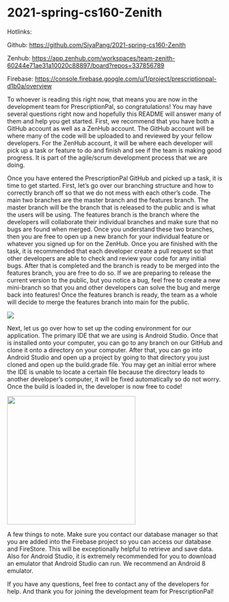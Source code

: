# 2021-spring-cs160-Zenith

Hotlinks: 

Github:
https://github.com/SiyaPang/2021-spring-cs160-Zenith 

Zenhub: https://app.zenhub.com/workspaces/team-zenith-60244e71ae31a10020c88897/board?repos=337856789

Firebase:
https://console.firebase.google.com/u/1/project/prescriptionpal-d1b0a/overview  

To whoever is reading this right now, that means you are now in the development team for PrescriptionPal, so congratulations!  You may have several questions right now and hopefully this README will answer many of them and help you get started. First, we recommend that you have both a GitHub account as well as a ZenHub account. The GitHub account will be where many of the code will be uploaded to and reviewed by your fellow developers. For the ZenHub account, it will be where each developer will pick up a task or feature to do and finish and see if the team is making good progress. It is part of the agile/scrum development process that we are doing.

Once you have entered the PrescriptionPal GitHub and picked up a task, it is time to get started. First, let’s go over our branching structure and how to correctly branch off so that we do not mess with each other’s code. The main two branches are the master branch and the features branch. The master branch will be the branch that is released to the public and is what the users will be using. The features branch is the branch where the developers will collaborate their individual branches and make sure that no bugs are found when merged. Once you understand these two branches, then you are free to open up a new branch for your individual feature or whatever you signed up for on the ZenHub. Once you are finished with the task, it is recommended that each developer create a pull request so that other developers are able to check and review your code for any initial bugs. After that is completed and the branch is ready to be merged into the features branch, you are free to do so. If we are preparing to release the current version to the public, but you notice a bug, feel free to create a new mini-branch so that you and other developers can solve the bug and merge back into features! Once the features branch is ready, the team as a whole will decide to merge the features branch into main for the public.

![](https://i.imgur.com/vZuhTHh.png)

Next, let us go over how to set up the coding environment for our application. The primary IDE that we are using is Android Studio. Once that is installed onto your computer, you can go to any branch on our GitHub and clone it onto a directory on your computer. After that, you can go into Android Studio and open up a project by going to that directory you just cloned and open up the build.grade file. You may get an initial error where the IDE is unable to locate a certain file because the directory leads to another developer’s computer, it will be fixed automatically so do not worry. Once the build is loaded in, the developer is now free to code!

<img src="https://i.imgur.com/ZfcjBPd.png" width="300" />


A few things to note. Make sure you contact our database manager so that you are added into the Firebase project so you can access our database and FireStore. This will be exceptionally helpful to retrieve and save data. Also for Android Studio, it is extremely recommended for you to download an emulator that Android Studio can run. We recommend an Android 8 emulator.

If you have any questions, feel free to contact any of the developers for help. And thank you for joining the development team for PrescriptionPal!
